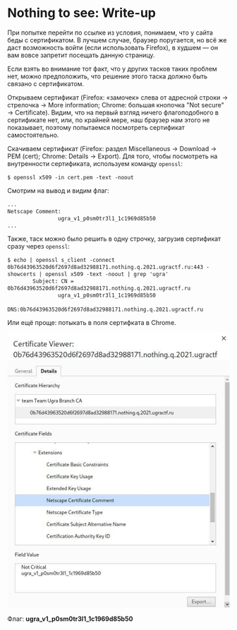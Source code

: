 # Nothing to see: Write-up

При попытке перейти по ссылке из условия, понимаем, что у сайта беды с сертификатом. В лучшем случае, браузер поругается, 
но всё же даст возможность войти (если использовать Firefox), в худшем &mdash; он вам вовсе запретит посещать данную страницу.

Если взять во внимание тот факт, что у других тасков таких проблем нет, можно предположить, что решение этого таска должно 
быть связано с сертификатом.

Открываем сертификат (Firefox: «замочек» слева от адресной строки → стрелочка → More information; Chrome: большая кнопочка
"Not secure" → Certificate). Видим, что на первый взгляд ничего флагоподобного в сертификате нет, или, по крайней мере, 
наш браузер нам этого не показывает, поэтому попытаемся посмотреть сертификат самостоятельно.

Скачиваем сертификат (Firefox: раздел Miscellaneous → Download → PEM (cert); Chrome: Details → Export).
Для того, чтобы посмотреть на внутренности сертификата, используем команду `openssl`:

```shell
$ openssl x509 -in cert.pem -text -noout
```

Смотрим на вывод и видим флаг:

```
...
Netscape Comment: 
                ugra_v1_p0sm0tr3l1_1c1969d85b50
...
```

Также, таск можно было решить в одну строчку, загрузив сертификат сразу через `openssl`:

```shell
$ echo | openssl s_client -connect 0b76d43963520d6f2697d8ad32988171.nothing.q.2021.ugractf.ru:443 -showcerts | openssl x509 -text -noout | grep 'ugra'
        Subject: CN = 0b76d43963520d6f2697d8ad32988171.nothing.q.2021.ugractf.ru
                ugra_v1_p0sm0tr3l1_1c1969d85b50
                DNS:0b76d43963520d6f2697d8ad32988171.nothing.q.2021.ugractf.ru
```

Или ещё проще: потыкать в поля сертифката в Chrome.

![](public/photo.jpg)

Флаг: **ugra_v1_p0sm0tr3l1_1c1969d85b50**